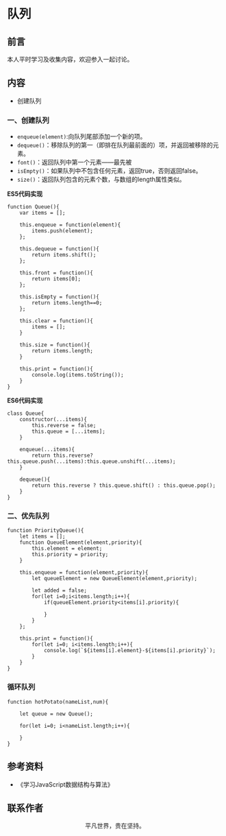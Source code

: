 # 队列

## 前言

本人平时学习及收集内容，欢迎参入一起讨论。

## 内容

- 创建队列

### 一、创建队列

- `enqueue(element)`:向队列尾部添加一个新的项。
- `dequeue()`：移除队列的第一（即排在队列最前面的）项，并返回被移除的元素。
- `font()`：返回队列中第一个元素——最先被
- `isEmpty()`：如果队列中不包含任何元素，返回true，否则返回false。
- `size()`：返回队列包含的元素个数，与数组的length属性类似。

**ES5代码实现**

```
function Queue(){
    var items = [];

    this.enqueue = function(element){
        items.push(element);
    };

    this.dequeue = function(){
        return items.shift();
    };

    this.front = function(){
        return items[0];
    };

    this.isEmpty = function(){
        return items.length==0;
    };

    this.clear = function(){
        items = [];
    }

    this.size = function(){
        return items.length;
    }

    this.print = function(){
        console.log(items.toString());
    }
}
```

**ES6代码实现**

```
class Queue{
    constructor(...items){
        this.reverse = false;
        this.queue = [...items];
    }

    enqueue(...items){
        return this.reverse?this.queue.push(...items):this.queue.unshift(...items);
    }

    dequeue(){
        return this.reverse ? this.queue.shift() : this.queue.pop();
    }
}
```

### 二、优先队列

```
function PriorityQueue(){
    let items = [];
    function QueueElement(element,priority){
        this.element = element;
        this.priority = priority;
    }

    this.enqueue = function(element,priority){
        let queueElement = new QueueElement(element,priority);

        let added = false;
        for(let i=0;i<items.length;i++){
            if(queueElement.priority<items[i].priority){
                
            }
        }
    };

    this.print = function(){
        for(let i=0; i<items.length;i++){
            console.log(`${items[i].element}-${items[i].priority}`);
        }
    }
}
```

### 循环队列

```
function hotPotato(nameList,num){

    let queue = new Queue();

    for(let i=0; i<nameList.length;i++){

    }
}
```

## 参考资料

- 《学习JavaScript数据结构与算法》

## 联系作者

<div align="center">
    <p>
        平凡世界，贵在坚持。
    </p>
    <img :src="$withBase('/about/contact.png')" />
</div>